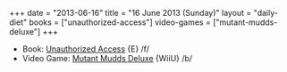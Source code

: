 +++
date = "2013-06-16"
title = "16 June 2013 (Sunday)"
layout = "daily-diet"
books = ["unauthorized-access"]
video-games = ["mutant-mudds-deluxe"]
+++


* Book: [Unauthorized Access](/books/unauthorized-access) {E} /f/
* Video Game: [Mutant Mudds Deluxe](/video-games/mutant-mudds-deluxe) {WiiU} /b/